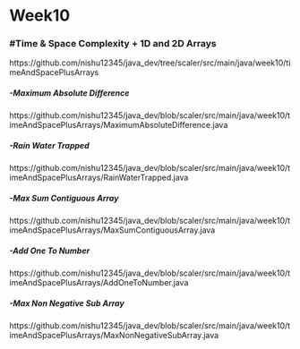 # Week10

<h3>#Time & Space Complexity + 1D and 2D Arrays</h3>
https://github.com/nishu12345/java_dev/tree/scaler/src/main/java/week10/timeAndSpacePlusArrays

<h5>-Maximum Absolute Difference</h5>
https://github.com/nishu12345/java_dev/blob/scaler/src/main/java/week10/timeAndSpacePlusArrays/MaximumAbsoluteDifference.java

<h5>-Rain Water Trapped</h5>
https://github.com/nishu12345/java_dev/blob/scaler/src/main/java/week10/timeAndSpacePlusArrays/RainWaterTrapped.java

<h5>-Max Sum Contiguous Array</h5>
https://github.com/nishu12345/java_dev/blob/scaler/src/main/java/week10/timeAndSpacePlusArrays/MaxSumContiguousArray.java

<h5>-Add One To Number</h5>
https://github.com/nishu12345/java_dev/blob/scaler/src/main/java/week10/timeAndSpacePlusArrays/AddOneToNumber.java

<h5>-Max Non Negative Sub Array</h5>
https://github.com/nishu12345/java_dev/blob/scaler/src/main/java/week10/timeAndSpacePlusArrays/MaxNonNegativeSubArray.java
